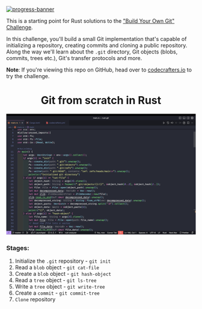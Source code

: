 [![progress-banner](https://backend.codecrafters.io/progress/git/9cf7daf5-5dff-48b4-9ebc-8926e782689b)](https://app.codecrafters.io/users/codecrafters-bot?r=2qF)

This is a starting point for Rust solutions to the
["Build Your Own Git" Challenge](https://codecrafters.io/challenges/git).

In this challenge, you'll build a small Git implementation that's capable of
initializing a repository, creating commits and cloning a public repository.
Along the way we'll learn about the `.git` directory, Git objects (blobs,
commits, trees etc.), Git's transfer protocols and more.

**Note**: If you're viewing this repo on GitHub, head over to
[codecrafters.io](https://codecrafters.io) to try the challenge.



<h1 align="center">Git from scratch in Rust</h1>

<div align="center">
    <img src="/rust-5.png" alt="Project progress image">
</div>

### Stages:
1. Initialize the `.git` repository - `git init`
2. Read a `blob` object - `git cat-file`
3. Create a `blob` object - `git hash-object`
4. Read a `tree` object - `git ls-tree`
5. Write a `tree` object - `git write-tree`
6. Create a `commit` - `git commit-tree`
7. `Clone` repository
